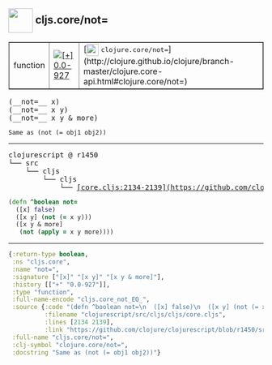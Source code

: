 ## <img width="48px" valign="middle" src="http://i.imgur.com/Hi20huC.png"> cljs.core/not=

 <table border="1">
<tr>
<td>function</td>
<td><a href="https://github.com/cljsinfo/api-refs/tree/0.0-927"><img valign="middle" alt="[+] 0.0-927" src="https://img.shields.io/badge/+-0.0--927-lightgrey.svg"></a> </td>
<td>
[<img height="24px" valign="middle" src="http://i.imgur.com/1GjPKvB.png"> <samp>clojure.core/not=</samp>](http://clojure.github.io/clojure/branch-master/clojure.core-api.html#clojure.core/not=)
</td>
</tr>
</table>

 <samp>
(__not=__ x)<br>
(__not=__ x y)<br>
(__not=__ x y & more)<br>
</samp>

```
Same as (not (= obj1 obj2))
```

---

 <pre>
clojurescript @ r1450
└── src
    └── cljs
        └── cljs
            └── <ins>[core.cljs:2134-2139](https://github.com/clojure/clojurescript/blob/r1450/src/cljs/cljs/core.cljs#L2134-L2139)</ins>
</pre>

```clj
(defn ^boolean not=
  ([x] false)
  ([x y] (not (= x y)))
  ([x y & more]
   (not (apply = x y more))))
```


---

```clj
{:return-type boolean,
 :ns "cljs.core",
 :name "not=",
 :signature ["[x]" "[x y]" "[x y & more]"],
 :history [["+" "0.0-927"]],
 :type "function",
 :full-name-encode "cljs.core_not_EQ_",
 :source {:code "(defn ^boolean not=\n  ([x] false)\n  ([x y] (not (= x y)))\n  ([x y & more]\n   (not (apply = x y more))))",
          :filename "clojurescript/src/cljs/cljs/core.cljs",
          :lines [2134 2139],
          :link "https://github.com/clojure/clojurescript/blob/r1450/src/cljs/cljs/core.cljs#L2134-L2139"},
 :full-name "cljs.core/not=",
 :clj-symbol "clojure.core/not=",
 :docstring "Same as (not (= obj1 obj2))"}

```
